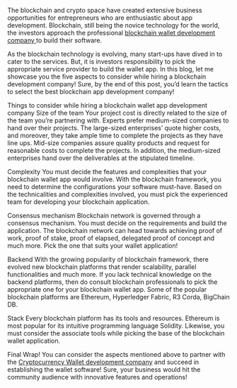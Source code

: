 The blockchain and crypto space have created extensive business opportunities for entrepreneurs who are enthusiastic about app development. Blockchain, still being the novice technology for the world, the investors approach the professional [blockchain wallet development company ](https://www.blockchainfirm.io/blockchain-wallet-development-company)to build their software. 

As the blockchain technology is evolving, many start-ups have dived in to cater to the services. But, it is investors responsibility to pick the appropriate service provider to build the wallet app. In this blog, let me showcase you the five aspects to consider while hiring a blockchain development company! Sure, by the end of this post, you’d learn the tactics to select the best blockchain app development company!


Things to consider while hiring a blockchain wallet app development company
Size of the team
Your project cost is directly related to the size of the team you’re partnering with. Experts prefer medium-sized companies to hand over their projects. The large-sized enterprises’ quote higher costs, and moreover, they take ample time to complete the projects as they have line ups. Mid-size companies assure quality products and request for reasonable costs to complete the projects. In addition, the medium-sized enterprises hand over the deliverables at the stipulated timeline. 

Complexity
You must decide the features and complexities that your blockchain wallet app would involve. With the blockchain framework, you need to determine the configurations your software must-have. Based on the technicalities and complexities involved, you must pick the experienced team for developing your blockchain application.

Consensus mechanism
Blockchain network is governed through a consensus mechanism. You must decide on the requirements and build the application. The blockchain network can head towards achieving proof of work, proof of stake, proof of elapsed, delegated proof of concept and much more. Pick the one that suits your wallet application!

Backend
With the growing popularity of blockchain framework, there evolved new blockchain platforms that render scalability, parallel functionalities and much more. If you lack technical knowledge on the backend platforms, then do consult blockchain professionals to pick the appropriate one for your blockchain wallet app. Some of the popular blockchain platforms are Ethereum, Hyperledger Fabric, R3 Corda, BigChain DB. 

Stack
Every blockchain platform has its tools and resources. Ethereum is most popular for its intuitive programming language Solidity. Likewise, you must consider the associate tools while picking the base of the blockchain wallet application. 

Final Wrap!
You can consider the aspects mentioned above to partner with the [Cryptocurrency Wallet development company](https://www.blockchainfirm.io/blockchain-wallet-development-company) and succeed in establishing the wallet software! Sure, your business would hit the community audience with innovative features and operations!